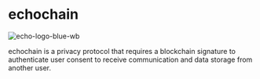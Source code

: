 
# echochain

![echo-logo-blue-wb](https://github.com/tjbredemeyer/echochain/assets/24536909/5baad842-e00b-499b-b3e6-3889d6fe3960)

echochain is a privacy protocol that requires a blockchain signature to 
authenticate user consent to receive communication and data storage from 
another user.
